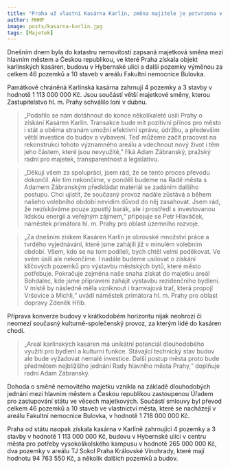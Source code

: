 ```yaml
---
title: "Praha už vlastní Kasárna Karlín, změna majitele je potvrzena v katastru nemovitostí"
author: MHMP
image: posts/kasarna-karlin.jpg
tags: [Majetek]
---
```


Dnešním dnem byla do katastru nemovitostí zapsaná majetková směna mezi hlavním městem a Českou republikou, ve které Praha získala objekt karlínských kasáren, budovu v Hybernské ulici a další pozemky výměnou za celkem 46 pozemků a 10 staveb v areálu Fakultní nemocnice Bulovka.

Památkově chráněná Karlínská kasárna zahrnují 4 pozemky a 3 stavby v hodnotě 1 113 000 000 Kč. Jsou součástí větší majetkové směny, kterou Zastupitelstvo hl. m. Prahy schválilo loni v dubnu. 

> „Podařilo se nám dotáhnout do konce několikaleté úsilí Prahy o získání Kasáren Karlín. Transakce bude mít pozitivní přínos pro město i stát a oběma stranám umožní efektivní správu, údržbu, a především větší investice do budov a vybavení. Teď můžeme začít pracovat na rekonstrukci tohoto významného areálu a vdechnout nový život i těm jeho částem, které jsou nevyužité,” říká Adam Zábranský, pražský radní pro majetek, transparentnost a legislativu.

> „Děkuji všem za spolupráci, jsem rád, že se tento proces převodu dokončil. Ale tím nekončíme, v pondělí budeme na Radě města s Adamem Zábranským předkládat materiál se zadáním dalšího postupu. Chci ujistit, že současný provoz nadále zůstává a během našeho volebního období nevidím důvod do něj zasahovat. Jsem rád, že nezískáváme pouze zpustlý barák, ale i prostředí s investovanou lidskou energií a veřejným zájmem,“ připojuje se Petr Hlaváček, náměstek primátora hl. m. Prahy pro oblast územního rozvoje.

> „Za dnešním ziskem Kasáren Karlín je obrovské množství práce a tvrdého vyjednávání, které jsme zahájili již v minulém volebním období. Všem, kdo se na tom podíleli, bych chtěl velmi poděkovat. Ve svém úsilí ale nekončíme. I nadále budeme usilovat o získání klíčových pozemků pro výstavbu městských bytů, které město potřebuje. Pokračuje zejména naše snaha získat do majetku areál Bohdalec, kde jsme připraveni zahájit výstavbu rezidenčního bydlení. V místě by následně měla vzniknout i tramvajová trať, která propojí Vršovice a Michli,“ uvádí náměstek primátora hl. m. Prahy pro oblast dopravy Zdeněk Hřib.

Příprava konverze budovy v krátkodobém horizontu nijak neohrozí či neomezí současný kulturně-společenský provoz, za kterým lidé do kasáren chodí.

> „Areál karlínských kasáren má unikátní potenciál dlouhodobého využití pro bydlení a kulturní funkce. Stávající technický stav budov ale bude vyžadovat nemalé investice. Další postup města proto bude předmětem nejbližšího jednání Rady hlavního města Prahy,“ doplňuje radní Adam Zábranský.

Dohoda o směně nemovitého majetku vznikla na základě dlouhodobých jednání mezi hlavním městem a Českou republikou zastoupenou Úřadem pro zastupování státu ve věcech majetkových. Součástí smlouvy byl převod celkem 46 pozemků a 10 staveb ve vlastnictví města, které se nacházejí v areálu Fakultní nemocnice Bulovka, v hodnotě 1 718 000 000 Kč.

Praha od státu naopak získala kasárna v Karlíně zahrnující 4 pozemky a 3 stavby v hodnotě 1 113 000 000 Kč, budovu v Hybernské ulici v centru města pro potřeby vysokoškolského kampusu v hodnotě 265 000 000 Kč, dva pozemky v areálu TJ Sokol Praha Královské Vinohrady, které mají hodnotu 94 763 550 Kč, a několik dalších pozemků a budov. 
